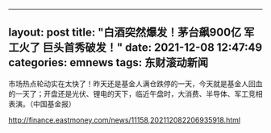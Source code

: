 
---
layout: post
title: "白酒突然爆发！茅台飙900亿 军工火了 巨头首秀破发！"
date: 2021-12-08 12:47:49
categories: emnews
tags: 东财滚动新闻
---

市场热点轮动实在太快了！昨天还是基金人满仓跌停的一天，今天就是基金人回血的一天了；开盘还是光伏、锂电的天下，临近午盘时，大消费、半导体、军工竞相表演。（中国基金报）

<http://finance.eastmoney.com/news/11158,202112082206935918.html>